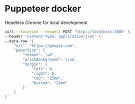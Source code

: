 # Puppeteer docker

Headless Chrome for local development

```bash
curl --location --request POST 'http://localhost:3000' \
--header 'Content-Type: application/json' \
--data-raw '{
    "url": "https://google.com",
    "paperSize": {
        "format": "a4",
        "printBackground": true,
        "margin": {
            "left": 0,
            "right": 0,
            "top": "25mm",
            "bottom": "25mm"
        }
    }
}'
```
